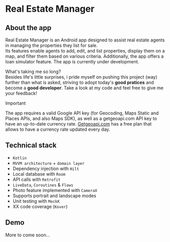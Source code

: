# Real Estate Manager

## About the app
Real Estate Manager is an Android app designed to assist real estate agents in managing the properties they list for sale.\
Its features enable agents to add, edit, and list properties, display them on a map, and filter them based on various criteria. Additionally, the app offers a loan simulator feature. The app is currently under development.


What's taking me so long?\
Besides life's little surprises, i pride myself on pushing this project (way) further than what is asked, striving to adopt today's **good pratices** and become a **good developer**. Take a look at my code and feel free to give me your feedback!


>[!IMPORTANT]
>The app requires a valid Google API key (for Geocoding, Maps Static and Places APIs, and also Maps SDK), as well as a getgeoapi.com API key to have an up-to-date currency rate.
>[Getgeoapi.com](https://getgeoapi.com/) has a free plan that allows to have a currency rate updated every day.

## Technical stack
* `Kotlin`
* `MVVM architecture` + `domain layer`
* Dependency injection with `Hilt`
* Local database with `Room`
* API calls with `Retrofit`
* `LiveData`, `Coroutines` & `Flows`
* Photo feature implemented with `CameraX`
* Supports portrait and landscape modes
* Unit testing with `MockK`
* XX code coverage (`Kover`)

## Demo
More to come soon...
